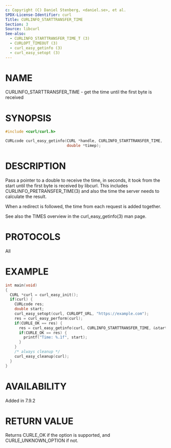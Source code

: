 ```yaml
---
c: Copyright (C) Daniel Stenberg, <daniel.se>, et al.
SPDX-License-Identifier: curl
Title: CURLINFO_STARTTRANSFER_TIME
Section: 3
Source: libcurl
See-also:
  - CURLINFO_STARTTRANSFER_TIME_T (3)
  - CURLOPT_TIMEOUT (3)
  - curl_easy_getinfo (3)
  - curl_easy_setopt (3)
---
```


# NAME

CURLINFO_STARTTRANSFER_TIME - get the time until the first byte is received

# SYNOPSIS

~~~c
#include <curl/curl.h>

CURLcode curl_easy_getinfo(CURL *handle, CURLINFO_STARTTRANSFER_TIME,
                           double *timep);
~~~

# DESCRIPTION

Pass a pointer to a double to receive the time, in seconds, it took from the
start until the first byte is received by libcurl. This includes
CURLINFO_PRETRANSFER_TIME(3) and also the time the server needs to
calculate the result.

When a redirect is followed, the time from each request is added together.

See also the TIMES overview in the curl_easy_getinfo(3) man page.

# PROTOCOLS

All

# EXAMPLE

~~~c
int main(void)
{
  CURL *curl = curl_easy_init();
  if(curl) {
    CURLcode res;
    double start;
    curl_easy_setopt(curl, CURLOPT_URL, "https://example.com");
    res = curl_easy_perform(curl);
    if(CURLE_OK == res) {
      res = curl_easy_getinfo(curl, CURLINFO_STARTTRANSFER_TIME, &start);
      if(CURLE_OK == res) {
        printf("Time: %.1f", start);
      }
    }
    /* always cleanup */
    curl_easy_cleanup(curl);
  }
}
~~~

# AVAILABILITY

Added in 7.9.2

# RETURN VALUE

Returns CURLE_OK if the option is supported, and CURLE_UNKNOWN_OPTION if not.
